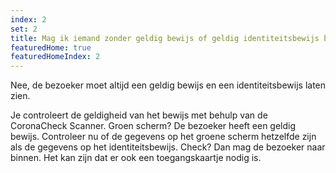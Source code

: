```yaml
---
index: 2
set: 2
title: Mag ik iemand zonder geldig bewijs of geldig identiteitsbewijs binnen laten?  
featuredHome: true
featuredHomeIndex: 2
---
```

Nee, de bezoeker moet altijd een geldig bewijs en een identiteitsbewijs laten zien.

Je controleert de geldigheid van het bewijs met behulp van de CoronaCheck Scanner. Groen scherm? De bezoeker heeft een geldig bewijs. Controleer nu of de gegevens op het groene scherm hetzelfde zijn als de gegevens op het identiteitsbewijs. Check? Dan mag de bezoeker naar binnen. Het kan zijn dat er ook een toegangskaartje nodig is. 

